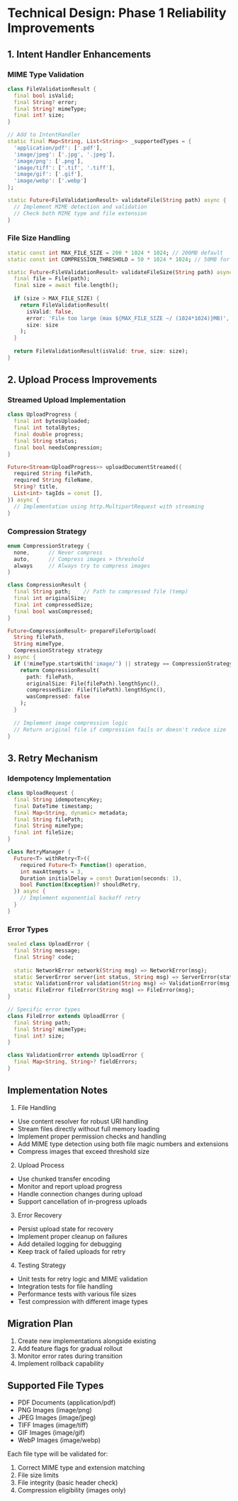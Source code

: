 # Technical Design: Phase 1 Reliability Improvements

## 1. Intent Handler Enhancements

### MIME Type Validation
```dart
class FileValidationResult {
  final bool isValid;
  final String? error;
  final String? mimeType;
  final int? size;
}

// Add to IntentHandler
static final Map<String, List<String>> _supportedTypes = {
  'application/pdf': ['.pdf'],
  'image/jpeg': ['.jpg', '.jpeg'],
  'image/png': ['.png'],
  'image/tiff': ['.tif', '.tiff'],
  'image/gif': ['.gif'],
  'image/webp': ['.webp']
};

static Future<FileValidationResult> validateFile(String path) async {
  // Implement MIME detection and validation
  // Check both MIME type and file extension
}
```

### File Size Handling
```dart
static const int MAX_FILE_SIZE = 200 * 1024 * 1024; // 200MB default
static const int COMPRESSION_THRESHOLD = 50 * 1024 * 1024; // 50MB for images

static Future<FileValidationResult> validateFileSize(String path) async {
  final file = File(path);
  final size = await file.length();
  
  if (size > MAX_FILE_SIZE) {
    return FileValidationResult(
      isValid: false,
      error: 'File too large (max ${MAX_FILE_SIZE ~/ (1024*1024)}MB)',
      size: size
    );
  }
  
  return FileValidationResult(isValid: true, size: size);
}
```

## 2. Upload Process Improvements

### Streamed Upload Implementation
```dart
class UploadProgress {
  final int bytesUploaded;
  final int totalBytes;
  final double progress;
  final String status;
  final bool needsCompression;
}

Future<Stream<UploadProgress>> uploadDocumentStreamed({
  required String filePath,
  required String fileName,
  String? title,
  List<int> tagIds = const [],
}) async {
  // Implementation using http.MultipartRequest with streaming
}
```

### Compression Strategy
```dart
enum CompressionStrategy {
  none,      // Never compress
  auto,      // Compress images > threshold
  always     // Always try to compress images
}

class CompressionResult {
  final String path;    // Path to compressed file (temp)
  final int originalSize;
  final int compressedSize;
  final bool wasCompressed;
}

Future<CompressionResult> prepareFileForUpload(
  String filePath, 
  String mimeType,
  CompressionStrategy strategy
) async {
  if (!mimeType.startsWith('image/') || strategy == CompressionStrategy.none) {
    return CompressionResult(
      path: filePath,
      originalSize: File(filePath).lengthSync(),
      compressedSize: File(filePath).lengthSync(),
      wasCompressed: false
    );
  }
  
  // Implement image compression logic
  // Return original file if compression fails or doesn't reduce size
}
```

## 3. Retry Mechanism

### Idempotency Implementation
```dart
class UploadRequest {
  final String idempotencyKey;
  final DateTime timestamp;
  final Map<String, dynamic> metadata;
  final String filePath;
  final String mimeType;
  final int fileSize;
}

class RetryManager {
  Future<T> withRetry<T>({
    required Future<T> Function() operation,
    int maxAttempts = 3,
    Duration initialDelay = const Duration(seconds: 1),
    bool Function(Exception)? shouldRetry,
  }) async {
    // Implement exponential backoff retry
  }
}
```

### Error Types
```dart
sealed class UploadError {
  final String message;
  final String? code;
  
  static NetworkError network(String msg) => NetworkError(msg);
  static ServerError server(int status, String msg) => ServerError(status, msg);
  static ValidationError validation(String msg) => ValidationError(msg);
  static FileError fileError(String msg) => FileError(msg);
}

// Specific error types
class FileError extends UploadError {
  final String path;
  final String? mimeType;
  final int? size;
}

class ValidationError extends UploadError {
  final Map<String, String>? fieldErrors;
}
```

## Implementation Notes

1. File Handling
- Use content resolver for robust URI handling
- Stream files directly without full memory loading
- Implement proper permission checks and handling
- Add MIME type detection using both file magic numbers and extensions
- Compress images that exceed threshold size

2. Upload Process
- Use chunked transfer encoding
- Monitor and report upload progress
- Handle connection changes during upload
- Support cancellation of in-progress uploads

3. Error Recovery
- Persist upload state for recovery
- Implement proper cleanup on failures
- Add detailed logging for debugging
- Keep track of failed uploads for retry

4. Testing Strategy
- Unit tests for retry logic and MIME validation
- Integration tests for file handling
- Performance tests with various file sizes
- Test compression with different image types

## Migration Plan

1. Create new implementations alongside existing
2. Add feature flags for gradual rollout
3. Monitor error rates during transition
4. Implement rollback capability

## Supported File Types
- PDF Documents (application/pdf)
- PNG Images (image/png)
- JPEG Images (image/jpeg)
- TIFF Images (image/tiff)
- GIF Images (image/gif)
- WebP Images (image/webp)

Each file type will be validated for:
1. Correct MIME type and extension matching
2. File size limits
3. File integrity (basic header check)
4. Compression eligibility (images only)